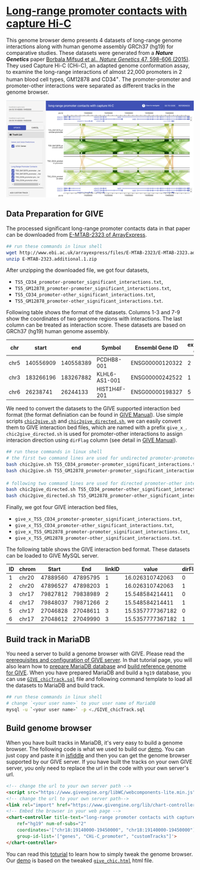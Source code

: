 # [Long-range promoter contacts with capture Hi-C](https://chic.givengine.org/)
This genome browser demo presents 4 datasets of long-range genome interactions along with human genome assembly GRCh37 (hg19) for comparative studies. These datasets were generated from a ***Nature Genetics*** paper [Borbala Mifsud et al., *Nature Genetics* 47, 598-606 (2015)](http://www.nature.com/ng/journal/v47/n6/full/ng.3286.html). They used Capture Hi-C (CHi-C), an adapted genome conformation assay, to examine the long-range interactions of almost 22,000 promoters in 2 human blood cell types, GM12878 and CD34<sup>+</sup>. The promoter-promoter and promoter-other interactions were separated as different tracks in the genome browser.

![fig](./GIVE_demo1_chic.PNG)

## Data Preparation for GIVE
The processed significant long-range promoter contacts data in that paper can be downloaded from [E-MTAB-2323 of ArrayExpress](http://www.ebi.ac.uk/arrayexpress/files/E-MTAB-2323/E-MTAB-2323.additional.1.zip). 

```bash
## run these commands in linux shell
wget http://www.ebi.ac.uk/arrayexpress/files/E-MTAB-2323/E-MTAB-2323.additional.1.zip
unzip E-MTAB-2323.additional.1.zip
```
After unzipping the downloaded file, we got four datasets, 
- `TS5_CD34_promoter-promoter_significant_interactions.txt`,  
- `TS5_GM12878_promoter-promoter_significant_interactions.txt`, 
- `TS5_CD34_promoter-other_significant_interactions.txt`,  
- `TS5_GM12878_promoter-other_significant_interactions.txt`. 

Following table shows the format of the datasets. Columns 1-3 and 7-9 show the coordinates of two genome regions with interactions. The last column can be treated as interaction score. These datasets are based on GRCh37 (hg19) human genome assembly.

|chr | start | end | Symbol | Ensembl Gene ID | expresssion quartile | chr | start | end | Symbol | Ensembl Gene ID | expresssion quartile | raw count | log(observed/expected)|
| --- | --- | --- | --- | --- | --- | --- | --- | --- | --- | --- | --- | --- | --- |
|chr5|140556909|140558389|PCDHB8-001|ENSG00000120322|2|chr5|140558467|140562101|PCDHB16-201|ENSG00000196963|2|338|16.7349171319745|
|chr3|183266196|183267882|KLHL6-AS1-001|ENSG00000242522|1|chr3|183269400|183277960|KLHL6-001|ENSG00000172578|5|249|16.4555995112416|
|chr6|26238741|26244133|HIST1H4F-201|ENSG00000198327|5|chr6|26244367|26249842|HIST1H4G-201|ENSG00000124578|1|443|16.2749178680534|

We need to convert the datasets to the GIVE supported interaction bed format (the format definiation can be found in [GIVE Manual](https://github.com/Zhong-Lab-UCSD/Genomic-Interactive-Visualization-Engine/blob/master/manuals/3-dataSource.md#adding-interaction-tracks)). Use simple scripts [`chic2give.sh`](./chic2give.sh) and [`chic2give_directed.sh`](./chic2give_directed.sh), we can easily convert them to GIVE interaction bed files, which are named with a prefix `give_x_`. `chic2give_directed.sh` is used for promoter-other interactions to assign interacion direction using `dirFlag` column (see detail in [GIVE Manual](https://github.com/Zhong-Lab-UCSD/Genomic-Interactive-Visualization-Engine/blob/master/manuals/3-dataSource.md#adding-interaction-tracks)).

```bash
## run these commands in linux shell
# the first two command lines are used for undirected promoter-promoter interactions
bash chic2give.sh TS5_CD34_promoter-promoter_significant_interactions.txt ./
bash chic2give.sh TS5_GM12878_promoter-promoter_significant_interactions.txt ./

# following two command lines are used for directed promoter-other interactions
bash chic2give_directed.sh TS5_CD34_promoter-other_significant_interactions.txt ./
bash chic2give_directed.sh TS5_GM12878_promoter-other_significant_interactions.txt ./
```

Finally, we got four GIVE interaction bed files, 
- `give_x_TS5_CD34_promoter-promoter_significant_interactions.txt`, 
- `give_x_TS5_CD34_promoter-other_significant_interactions.txt`,
- `give_x_TS5_GM12878_promoter-promoter_significant_interactions.txt`,
- `give_x_TS5_GM12878_promoter-other_significant_interactions.txt`. 

The following table shows the GIVE interaction bed format. These datasets can be loaded to GIVE MySQL server. 

|ID|chrom|Start|End|linkID|value|dirFlag|
| --- | --- | --- | --- | --- | --- | --- |
|1|chr20|47889560|47895795|1|16.026310742063|0|
|2|chr20|47896527|47898203|1|16.026310742063|1|
|3|chr17|79827812|79838989|2|15.548584214411|0|
|4|chr17|79848037|79871266|2|15.548584214411|1|
|5|chr17|27046828|27048611|3|15.5357777367182|0|
|6|chr17|27048612|27049990|3|15.5357777367182|1|

## Build track in MariaDB
You need a server to build a genome browser with GIVE. Please read the [prerequisites and configuration of GIVE server](https://github.com/Zhong-Lab-UCSD/Genomic-Interactive-Visualization-Engine/blob/master/tutorials/2-dataSource.md#prerequisites). In that tutorial page, you will also learn how to [prepare MariaDB database](https://github.com/Zhong-Lab-UCSD/Genomic-Interactive-Visualization-Engine/blob/master/tutorials/2-dataSource.md#optional-preparation-for-give) and [build reference genome for GIVE](https://github.com/Zhong-Lab-UCSD/Genomic-Interactive-Visualization-Engine/blob/master/tutorials/2-dataSource.md#preparation-for-reference-genome). When you have prepared MariaDB and build a `hg19` database, you can use [`GIVE_chicTrack.sql`](./GIVE_chicTrack.sql) file and following command template to load all the datasets to MariaDB and build track.

```bash
## run these commands in linux shell
# change `<your user name>` to your user name of MariaDB
mysql -u `<your user name>` -p <./GIVE_chicTrack.sql
```

## Build genome browser
When you have built tracks in MariaDB, it's very easy to build a genome browser. The following code is what we used to build our [demo](https://chic.givengine.org/). You can just copy and paste it in [jsfiddle](https://jsfiddle.net/) and then you can get the genome browser supported by our GIVE server. If you have built the tracks on your own GIVE server, you only need to replace the url in the code with your own server's url. 

```html
<!-- change the url to your own server path -->
<script src="https://www.givengine.org/libWC/webcomponents-lite.min.js"></script> 
<!-- change the url to your own server path-->
<link rel="import" href="https://www.givengine.org/lib/chart-controller/chart-controller.html">
<!-- Embed the browser in your web page -->
<chart-controller title-text="long-range promoter contacts with capture Hi-C" 
    ref="hg19" num-of-subs="2" 
    coordinates='["chr18:19140000-19450000", "chr18:19140000-19450000"]' 
    group-id-list='["genes", "CHi-C_promoter", "customTracks"]'>
</chart-controller>
```

You can read this [toturial](https://github.com/Zhong-Lab-UCSD/Genomic-Interactive-Visualization-Engine/blob/master/tutorials/1-knownCodeDataSource.md) to learn how to simply tweak the genome browser. Our [demo](https://chic.givengine.org/) is based on the tweaked [`give_chic.html`](./give_chic.html) html file.


